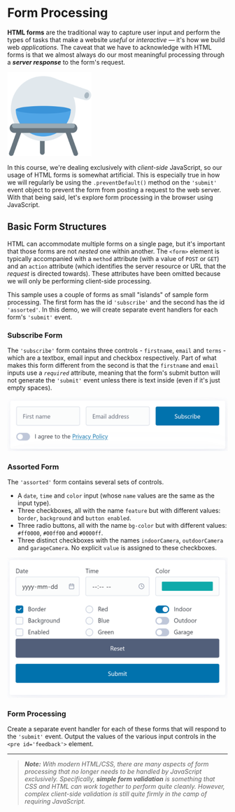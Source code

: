 # Form Processing

**HTML forms** are the traditional way to capture user input and perform the types of tasks that make a website *useful* or *interactive* &mdash; it's how we build web *applications*. The caveat that we have to acknowledge with HTML forms is that we almost always do our most meaningful processing through a ***server response*** to the form's request.

![](./images/android-chrome-192x192.png)

In this course, we're dealing exclusively with *client-side* JavaScript, so our usage of HTML forms is somewhat artificial. This is especially true in how we will regularly be using the `.preventDefault()` method on the `'submit'` event object to prevent the form from posting a request to the web server. With that being said, let's explore form processing in the browser using JavaScript.

## Basic Form Structures

HTML can accommodate multiple forms on a single page, but it's important that those forms are not *nested* one within another. The `<form>` element is typically accompanied with a `method` attribute (with a value of `POST` or `GET`) and an `action` attribute (which identifies the server resource or URL that the *request* is directed towards). These attributes have been omitted because we will only be performing client-side processing.

This sample uses a couple of forms as small "islands" of sample form processing. The first form has the id `'subscribe'` and the second has the id `'assorted'`. In this demo, we will create separate event handlers for each form's `'submit'` event. 

### Subscribe Form

The `'subscribe'` form contains three controls - `firstname`, `email` and `terms` - which are a textbox, email input and checkbox respectively. Part of what makes this form different from the second is that the `firstname` and `email` inputs use a *`required`* attribute, meaning that the form's submit button will not generate the `'submit'` event unless there is text inside (even if it's just empty spaces).

![form preview](./images/SubscribeForm.png)


### Assorted Form

The `'assorted'` form contains several sets of controls.

- A `date`, `time` and `color` input (whose `name` values are the same as the input type).
- Three checkboxes, all with the name `feature` but with different values: `border`, `background` and `button enabled`.
- Three radio buttons, all with the name `bg-color` but with different values: `#ff0000`, `#00ff00` and `#0000ff`.
- Three distinct checkboxes with the names `indoorCamera`, `outdoorCamera` and `garageCamera`. No explicit `value` is assigned to these checkboxes.

![form preview](./images/AssortedForm.png)

### Form Processing

Create a separate event handler for each of these forms that will respond to the `'submit'` event. Output the values of the various input controls in the `<pre id='feedback'>` element.

----

> ***Note:** With modern HTML/CSS, there are many aspects of form processing that no longer needs to be handled by JavaScript exclusively. Specifically, **simple form validation** is something that CSS and HTML can work together to perform quite cleanly. However, complex client-side validation is still quite firmly in the camp of requiring JavaScript.*